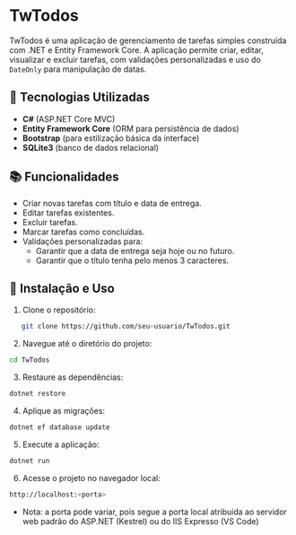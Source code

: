 # TwTodos

TwTodos é uma aplicação de gerenciamento de tarefas simples construída com .NET e Entity Framework Core. A aplicação permite criar, editar, visualizar e excluir tarefas, com validações personalizadas e uso do `DateOnly` para manipulação de datas.

## 🚀 Tecnologias Utilizadas

- **C#** (ASP.NET Core MVC)
- **Entity Framework Core** (ORM para persistência de dados)
- **Bootstrap** (para estilização básica da interface)
- **SQLite3** (banco de dados relacional)

## 📚 Funcionalidades

- Criar novas tarefas com título e data de entrega.
- Editar tarefas existentes.
- Excluir tarefas.
- Marcar tarefas como concluídas.
- Validações personalizadas para:
  - Garantir que a data de entrega seja hoje ou no futuro.
  - Garantir que o título tenha pelo menos 3 caracteres.


## 🔧 Instalação e Uso

1. Clone o repositório:
   
```bash
   git clone https://github.com/seu-usuario/TwTodos.git
   ```

2. Navegue até o diretório do projeto:

```bash
cd TwTodos
```

3. Restaure as dependências:

```bash
dotnet restore
```

4. Aplique as migrações:

```bash
dotnet ef database update
```

5. Execute a aplicação:

```bash
dotnet run
```

6. Acesse o projeto no navegador local:

```bash
http://localhost:<porta>
```
* Nota: a porta pode variar, pois segue a porta local atribuída ao servidor web padrão do ASP.NET (Kestrel) ou do IIS Expresso (VS Code)